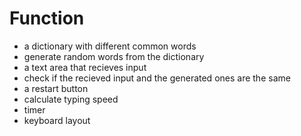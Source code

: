 <h1>
    Function
</h1>
<ul>
    <li>a dictionary with different common words</li>
    <li>generate random words from the dictionary</li>
    <li>a text area that recieves input</li>
    <li>check if the recieved input and the generated ones are the same</li>
    <li>a restart button</li>
    <li>calculate typing speed</li>
    <li>timer</li>
    <li>keyboard layout</li>
    
</ul>